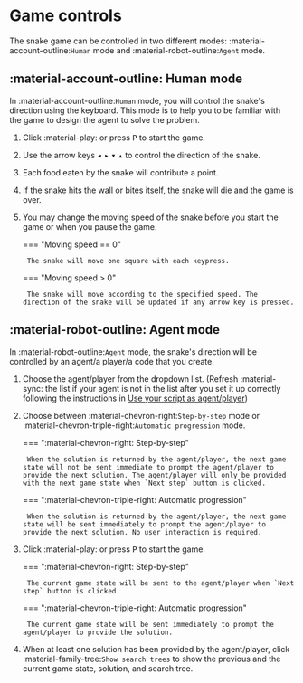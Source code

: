 # Game controls

The snake game can be controlled in two different modes: :material-account-outline:`Human` mode and :material-robot-outline:`Agent` mode.

## :material-account-outline: Human mode

In :material-account-outline:`Human` mode, you will control the snake's direction using the keyboard. This mode is to help you to be familiar with the game to design the agent to solve the problem.

1. Click :material-play: or press <kbd>P</kbd> to start the game.
2. Use the arrow keys <kbd>&#9666;</kbd> <kbd>&#9656;</kbd> <kbd>&#9662;</kbd> <kbd>&#9652;</kbd> to control the direction of the snake. 
3. Each food eaten by the snake will contribute a point.
4. If the snake hits the wall or bites itself, the snake will die and the game is over.
5. You may change the moving speed of the snake before you start the game or when you pause the game.
   
    === "Moving speed == 0"

        The snake will move one square with each keypress.

    === "Moving speed > 0"

        The snake will move according to the specified speed. The direction of the snake will be updated if any arrow key is pressed.

## :material-robot-outline: Agent mode

In :material-robot-outline:`Agent` mode, the snake's direction will be controlled by an agent/a player/a code that you create.

1. Choose the agent/player from the dropdown list. (Refresh :material-sync: the list if your agent is not in the list after you set it up correctly following the instructions in [Use your script as agent/player](../player))
2. Choose between :material-chevron-right:`Step-by-step` mode or :material-chevron-triple-right:`Automatic progression` mode.

    === ":material-chevron-right: Step-by-step"

        When the solution is returned by the agent/player, the next game state will not be sent immediate to prompt the agent/player to provide the next solution. The agent/player will only be provided with the next game state when `Next step` button is clicked.

    === ":material-chevron-triple-right: Automatic progression"

        When the solution is returned by the agent/player, the next game state will be sent immediately to prompt the agent/player to provide the next solution. No user interaction is required.

3. Click :material-play: or press <kbd>P</kbd> to start the game.

    === ":material-chevron-right: Step-by-step"

        The current game state will be sent to the agent/player when `Next step` button is clicked.

    === ":material-chevron-triple-right: Automatic progression"

        The current game state will be sent immediately to prompt the agent/player to provide the solution.

4. When at least one solution has been provided by the agent/player, click :material-family-tree:`Show search trees` to show the previous and the current game state, solution, and search tree. 


